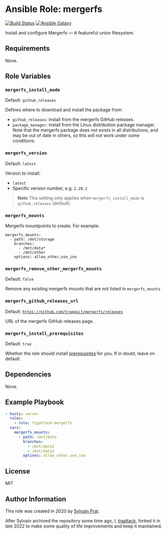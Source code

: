 # Ansible Role: mergerfs

[![Build Status][build_badge]][build_link]
[![Ansible Galaxy][galaxy_badge]][galaxy_link]

Install and configure Mergerfs — A featureful union filesystem.

## Requirements

None.

## Role Variables

### `mergerfs_install_mode`

Default: `github_releases`

Defines where to download and install the package from:
 - `github_releases`: install from the mergerfs GitHub releases.
 - `package_manager`: install from the Linux distribution package manager.  
   Note that the mergerfs package does not exists in all distributions, and may be out of date in others, so this will not work under some conditions.

### `mergerfs_version`

Default: `latest`

Version to install:
* `latest`
* Specific version number, e.g. `2.28.2`

> **Note**
> This setting only applies when `mergerfs_install_mode` is `github_releases` (default).

### `mergerfs_mounts`

Mergerfs mountpoints to create. For example:
```
mergerfs_mounts:
  - path: /mnt/storage
    branches:
      - /mnt/data*
      - /mnt/other
    options: allow_other,use_ino
```

### `mergerfs_remove_other_mergerfs_mounts`

Default: `false`

Remove any existing mergerfs mounts that are not listed in `mergerfs_mounts`

### `mergerfs_github_releases_url`

Default: [`https://github.com/trapexit/mergerfs/releases`](https://github.com/trapexit/mergerfs/releases)

URL of the mergerfs GitHub releases page.

### `mergerfs_install_prerequisites`

Default: `true`

Whether the role should install [prerequisites](defaults/main.yml) for you. If in doubt, leave on default.

## Dependencies

None.

## Example Playbook

```yaml
- hosts: server
  roles:
    - role: tigattack.mergerfs
  vars:
    mergerfs_mounts:
      - path: /mnt/data
        branches:
          - /mnt/data1
          - /mnt/data2
        options: allow_other,use_ino
```

## License

MIT

## Author Information

This role was created in 2020 by [Sylvain Prat](https://github.com/sprat).

After Sylvain archived the repository some time ago, I, [tigattack](https://github.com/tigattack), forked it in late 2022 to make some quality of life improvements and keep it maintained.


[build_badge]:  https://img.shields.io/github/actions/workflow/status/tigattack/ansible-role-mergerfs/ci.yml?branch=main
[build_link]:   https://github.com/tigattack/ansible-role-mergerfs/actions?query=workflow:CI
[galaxy_badge]: https://img.shields.io/ansible/role/61203
[galaxy_link]:  https://galaxy.ansible.com/tigattack/mergerfs
